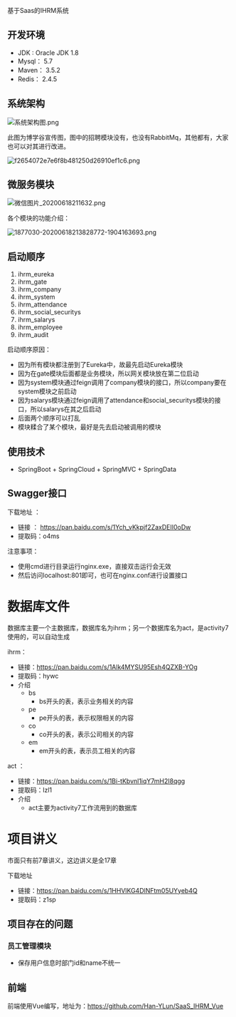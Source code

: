 基于Saas的IHRM系统

## 开发环境

* JDK : Oracle JDK 1.8
* Mysql： 5.7
* Maven： 3.5.2
* Redis： 2.4.5



## 系统架构



![系统架构图.png](https://i.loli.net/2020/06/18/S3WzdcZrqaIuAO4.png)





此图为博学谷宣传图，图中的招聘模块没有，也没有RabbitMq，其他都有，大家也可以对其进行改进。



![f2654072e7e6f8b481250d26910ef1c6.png](https://i.loli.net/2020/06/18/VDxlzhP1u4vM2cA.png)



## 微服务模块



![微信图片_20200618211632.png](https://i.loli.net/2020/06/18/9wbT1Qx6EY7IhVm.png)

各个模块的功能介绍：

![1877030-20200618213828772-1904163693.png](https://i.loli.net/2020/06/24/w5ky4cSujpaNgiX.png)



## 启动顺序

1.  ihrm_eureka   
2.  ihrm_gate
3.  ihrm_company
4.  ihrm_system
5.  ihrm_attendance
6.  ihrm_social_securitys
7.  ihrm_salarys 
8.  ihrm_employee 
9.  ihrm_audit



启动顺序原因：

* 因为所有模块都注册到了Eureka中，故最先启动Eureka模块
* 因为在gate模块后面都是业务模块，所以网关模块放在第二位启动
* 因为system模块通过feign调用了company模块的接口，所以company要在system模块之前启动
* 因为salarys模块通过feign调用了attendance和social_securitys模块的接口，所以salarys在其之后启动
* 后面两个顺序可以打乱
* 模块糅合了某个模块，最好是先去启动被调用的模块







## 使用技术

*  SpringBoot + SpringCloud + SpringMVC + SpringData

## Swagger接口

下载地址 ：

*  链接 ： https://pan.baidu.com/s/1Ych_vKkpjf2ZaxDEII0oDw 
* 提取码：o4ms

注意事项：

* 使用cmd进行目录运行nginx.exe，直接双击运行会无效
* 然后访问localhost:801即可，也可在nginx.conf进行设置接口



# 数据库文件

数据库主要一个主数据库，数据库名为ihrm；另一个数据库名为act，是activity7使用的，可以自动生成

ihrm：

* 链接：https://pan.baidu.com/s/1Alk4MYSU95Esh4QZXB-YOg  
* 提取码：hywc 
* 介绍
  * bs
    * bs开头的表，表示业务相关的内容
  * pe
    * pe开头的表，表示权限相关的内容
  * co
    * co开头的表，表示公司相关的内容
  * em
    * em开头的表，表示员工相关的内容

act ：

* 链接：https://pan.baidu.com/s/1Bi-tKbvnl1iqY7mH2I8qgg    
* 提取码：lzl1
* 介绍
  * act主要为activity7工作流用到的数据库



#  项目讲义

市面只有前7章讲义，这边讲义是全17章

下载地址

* 链接：https://pan.baidu.com/s/1HHVlKG4DlNFtm05UYyeb4Q 
* 提取码：z1sp 
  



## 项目存在的问题

### 员工管理模块

* 保存用户信息时部门id和name不统一



## 前端

前端使用Vue编写，地址为：https://github.com/Han-YLun/SaaS_IHRM_Vue

